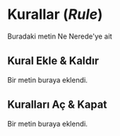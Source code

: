 # Kurallar (*Rule*)
Buradaki metin Ne Nerede'ye ait

## Kural Ekle & Kaldır
Bir metin buraya eklendi.

## Kuralları Aç & Kapat
Bir metin buraya eklendi.

